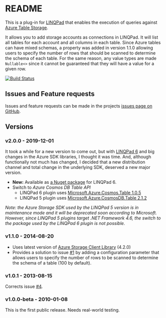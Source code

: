 # README #

This is a plug-in for [LINQPad](http://www.linqpad.net) that enables the 
execution of queries against [Azure Table Storage](https://docs.microsoft.com/en-us/azure/cosmos-db/table-storage-overview).

It allows you to add storage accounts as connections in LINQPad. 
It will list all tables for each account and all columns in each table. 
Since Azure tables can have mixed schemas, a property was added in version 1.1.0
allowing users to specify the number of rows that should be scanned to determine 
the schema of each table. For the same reason, any value types are made
`Nullable<>` since it cannot be guaranteed that they will have a value
for a given row.

[![Build Status](https://dev.azure.com/madd0/AzureStorageDriver/_apis/build/status/madd0.AzureStorageDriver?branchName=master)](https://dev.azure.com/madd0/AzureStorageDriver/_build/latest?definitionId=4&branchName=master)

## Issues and Feature requests ##

Issues and feature requests can be made in the projects
[issues page on GitHub](https://github.com/madd0/AzureStorageDriver/issues).

## Versions ##

### v2.0.0 - 2019-12-01 ###

It took a while for a new version to come out, but with [LINQPad 6][3] 
and big changes in the Azure SDK libraries, I thought it was time.
And, although functionally not much has changed, I decided that a new 
distribution channel and total change in the underlying SDK, 
deserved a new major version.

* **New:** Available as [a Nuget package][4] for LINQPad 6.
* Switch to _Azure Cosmos DB Table API_
  * LINQPad 6 plugin uses [Microsoft.Azure.Cosmos.Table 1.0.5][5]
  * LINQPad 5 plugin uses [Microsoft.Azure.CosmosDB.Table 2.1.2][6]
    
    
_Note: the Azure Storage SDK used by the LINQPad 5 version is in maintenance mode 
and it will be deprecated soon according to Microsoft. However, since LINQPad 5 
plugins target .NET Framework 4.6, the switch to the package used by the LINQPad 6
plugin is not possible._

### v1.1.0 - 2014-08-20 ###

* Uses latest version of [Azure Storage Client Library](https://github.com/Azure/azure-storage-net/) (4.2.0)
* Provides a solution to issue [#1][2] by adding a configuration parameter that allows users to specify
  the number of rows to be scanned to determine the schema of a table (100 by default).

### v1.0.1 - 2013-08-15 ###

Corrects issue [#4][1].

### v1.0.0-beta - 2010-01-08 ###

This is the first public release. Needs real-world testing.

[1]: https://github.com/madd0/AzureStorageDriver/issues/4
[2]: https://github.com/madd0/AzureStorageDriver/issues/1
[3]: https://www.linqpad.net/LINQPad6.aspx
[4]: https://www.nuget.org/packages/Madd0.AzureStorageDriver/
[5]: https://www.nuget.org/packages/Microsoft.Azure.Cosmos.Table
[6]: https://www.nuget.org/packages/Microsoft.Azure.CosmosDB.Table